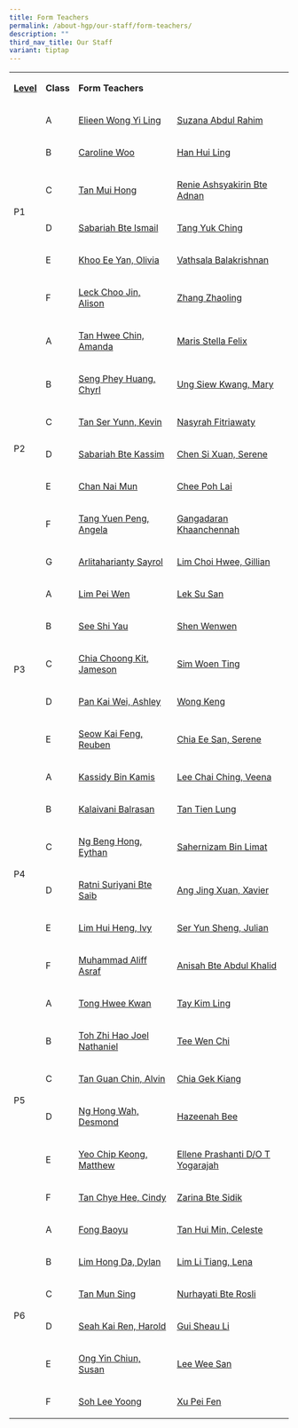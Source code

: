 ```yaml
---
title: Form Teachers
permalink: /about-hgp/our-staff/form-teachers/
description: ""
third_nav_title: Our Staff
variant: tiptap
---
```

<table><tbody><tr><td rowspan="1" colspan="1"><p><strong><u>Level</u></strong></p></td><td rowspan="1" colspan="1"><p><strong>Class</strong></p></td><td rowspan="1" colspan="2"><p><strong>Form Teachers</strong></p></td></tr><tr><td rowspan="6" colspan="1"><p>P1</p></td><td rowspan="1" colspan="1"><p>A</p></td><td rowspan="1" colspan="1"><p><a href="elieen_wong_yi_ling@moe.edu.sg" rel="noopener noreferrer nofollow" target="_blank">Elieen Wong Yi Ling</a></p></td><td rowspan="1" colspan="1"><p><a href="suzana_abdul_rahim@moe.edu.sg" rel="noopener noreferrer nofollow" target="_blank">Suzana Abdul Rahim</a></p></td></tr><tr><td rowspan="1" colspan="1"><p>B</p></td><td rowspan="1" colspan="1"><p><a href="caroline_seet@moe.edu.sg" rel="noopener noreferrer nofollow" target="_blank">Caroline Woo</a></p></td><td rowspan="1" colspan="1"><p><a href="han_hui_ling@moe.edu.sg" rel="noopener noreferrer nofollow" target="_blank">Han Hui Ling</a></p></td></tr><tr><td rowspan="1" colspan="1"><p>C</p></td><td rowspan="1" colspan="1"><p><a href="tan_mui_hong@moe.edu.sg" rel="noopener noreferrer nofollow" target="_blank">Tan Mui Hong</a></p></td><td rowspan="1" colspan="1"><p><a href="renie_ashsyakirin_adnan@moe.edu.sg" rel="noopener noreferrer nofollow" target="_blank">Renie Ashsyakirin Bte Adnan</a></p></td></tr><tr><td rowspan="1" colspan="1"><p>D</p></td><td rowspan="1" colspan="1"><p><a href="sabariah_ismail@moe.edu.sg" rel="noopener noreferrer nofollow" target="_blank">Sabariah Bte Ismail</a></p></td><td rowspan="1" colspan="1"><p><a href="tang_yuk_ching@moe.edu.sg" rel="noopener noreferrer nofollow" target="_blank">Tang Yuk Ching</a></p></td></tr><tr><td rowspan="1" colspan="1"><p>E</p></td><td rowspan="1" colspan="1"><p><a href="khoo_ee_yen@moe.edu.sg" rel="noopener noreferrer nofollow" target="_blank">Khoo Ee Yan, Olivia</a></p></td><td rowspan="1" colspan="1"><p><a href="vathsala_balakrishnan@moe.edu.sg" rel="noopener noreferrer nofollow" target="_blank">Vathsala Balakrishnan</a></p></td></tr><tr><td rowspan="1" colspan="1"><p>F</p></td><td rowspan="1" colspan="1"><p><a href="alison_leck_choo_jin@moe.edu.sg" rel="noopener noreferrer nofollow" target="_blank">Leck Choo Jin, Alison</a></p></td><td rowspan="1" colspan="1"><p><a href="zhang_zhaoling@moe.edu.sg" rel="noopener noreferrer nofollow" target="_blank">Zhang Zhaoling</a></p></td></tr><tr><td rowspan="7" colspan="1"><p>P2</p></td><td rowspan="1" colspan="1"><p>A</p></td><td rowspan="1" colspan="1"><p><a href="tan_hwee_chin@moe.edu.sg" rel="noopener noreferrer nofollow" target="_blank">Tan Hwee Chin, Amanda</a></p></td><td rowspan="1" colspan="1"><p><a href="maris_stella_felix@moe.edu.sg" rel="noopener noreferrer nofollow" target="_blank">Maris Stella Felix</a></p></td></tr><tr><td rowspan="1" colspan="1"><p>B</p></td><td rowspan="1" colspan="1"><p><a href="chyrl_seng@moe.edu.sg" rel="noopener noreferrer nofollow" target="_blank">Seng Phey Huang, Chyrl</a></p></td><td rowspan="1" colspan="1"><p><a href="ung_siew_kwang@moe.edu.sg" rel="noopener noreferrer nofollow" target="_blank">Ung Siew Kwang, Mary</a></p></td></tr><tr><td rowspan="1" colspan="1"><p>C</p></td><td rowspan="1" colspan="1"><p><a href="tan_ser_yunn_kevin@moe.edu.sg" rel="noopener noreferrer nofollow" target="_blank">Tan Ser Yunn, Kevin</a></p></td><td rowspan="1" colspan="1"><p><a href="nasyrah_fitriawaty_ahmad_putri@moe.edu.sg" rel="noopener noreferrer nofollow" target="_blank">Nasyrah Fitriawaty</a></p></td></tr><tr><td rowspan="1" colspan="1"><p>D</p></td><td rowspan="1" colspan="1"><p><a href="sabariah_kassim@moe.edu.sg" rel="noopener noreferrer nofollow" target="_blank">Sabariah Bte Kassim</a></p></td><td rowspan="1" colspan="1"><p><a href="chen_si_xuan@moe.edu.sg" rel="noopener noreferrer nofollow" target="_blank">Chen Si Xuan, Serene</a></p></td></tr><tr><td rowspan="1" colspan="1"><p>E</p></td><td rowspan="1" colspan="1"><p><a href="chan_nai_mun@moe.edu.sg" rel="noopener noreferrer nofollow" target="_blank">Chan Nai Mun</a></p></td><td rowspan="1" colspan="1"><p><a href="chee_poh_lai@moe.edu.sg" rel="noopener noreferrer nofollow" target="_blank">Chee Poh Lai</a></p></td></tr><tr><td rowspan="1" colspan="1"><p>F</p></td><td rowspan="1" colspan="1"><p><a href="tang_yuen_peng_angela@moe.edu.sg" rel="noopener noreferrer nofollow" target="_blank">Tang Yuen Peng, Angela</a></p></td><td rowspan="1" colspan="1"><p><a href="gangadaran_khaanchennah@moe.edu.sg" rel="noopener noreferrer nofollow" target="_blank">Gangadaran Khaanchennah</a></p></td></tr><tr><td rowspan="1" colspan="1"><p>G</p></td><td rowspan="1" colspan="1"><p><a href="arlitaharianty_sayrol@moe.edu.sg" rel="noopener noreferrer nofollow" target="_blank">Arlitaharianty Sayrol</a></p></td><td rowspan="1" colspan="1"><p><a href="lim_choi_hwee@moe.edu.sg" rel="noopener noreferrer nofollow" target="_blank">Lim Choi Hwee, Gillian</a></p></td></tr><tr><td rowspan="5" colspan="1"><p>P3</p></td><td rowspan="1" colspan="1"><p>A</p></td><td rowspan="1" colspan="1"><p><a href="lim_pei_wen@moe.edu.sg" rel="noopener noreferrer nofollow" target="_blank">Lim Pei Wen</a></p></td><td rowspan="1" colspan="1"><p><a href="lek_susan@moe.edu.sg" rel="noopener noreferrer nofollow" target="_blank">Lek Su San</a></p></td></tr><tr><td rowspan="1" colspan="1"><p>B</p></td><td rowspan="1" colspan="1"><p><a href="see_shi_yau@moe.edu.sg" rel="noopener noreferrer nofollow" target="_blank">See Shi Yau</a></p></td><td rowspan="1" colspan="1"><p><a href="shen_wenwen@moe.edu.sg" rel="noopener noreferrer nofollow" target="_blank">Shen Wenwen</a></p></td></tr><tr><td rowspan="1" colspan="1"><p>C</p></td><td rowspan="1" colspan="1"><p><a href="chia_choong_kit@moe.edu.sg" rel="noopener noreferrer nofollow" target="_blank">Chia Choong Kit, Jameson</a></p></td><td rowspan="1" colspan="1"><p><a href="sim_woen_ting@moe.edu.sg" rel="noopener noreferrer nofollow" target="_blank">Sim Woen Ting</a></p></td></tr><tr><td rowspan="1" colspan="1"><p>D</p></td><td rowspan="1" colspan="1"><p><a href="pan_kai_wei@moe.edu.sg" rel="noopener noreferrer nofollow" target="_blank">Pan Kai Wei, Ashley</a></p></td><td rowspan="1" colspan="1"><p><a href="wong_keng@moe.edu.sg" rel="noopener noreferrer nofollow" target="_blank">Wong Keng</a></p></td></tr><tr><td rowspan="1" colspan="1"><p>E</p></td><td rowspan="1" colspan="1"><p><a href="seow_kaifeng_reuben@moe.edu.sg" rel="noopener noreferrer nofollow" target="_blank">Seow Kai Feng, Reuben</a></p></td><td rowspan="1" colspan="1"><p><a href="chia_ee_san@moe.edu.sg" rel="noopener noreferrer nofollow" target="_blank">Chia Ee San, Serene</a></p></td></tr><tr><td rowspan="6" colspan="1"><p>P4</p></td><td rowspan="1" colspan="1"><p>A</p></td><td rowspan="1" colspan="1"><p><a href="kassidy_b_kamis@moe.edu.sg" rel="noopener noreferrer nofollow" target="_blank">Kassidy Bin Kamis</a></p></td><td rowspan="1" colspan="1"><p><a href="lee_chai_ching_veena@moe.edu.sg" rel="noopener noreferrer nofollow" target="_blank">Lee Chai Ching, Veena</a></p></td></tr><tr><td rowspan="1" colspan="1"><p>B</p></td><td rowspan="1" colspan="1"><p><a href="kalaivani_balrasan@moe.edu.sg" rel="noopener noreferrer nofollow" target="_blank">Kalaivani Balrasan</a></p></td><td rowspan="1" colspan="1"><p><a href="tan_tien_lung@moe.edu.sg" rel="noopener noreferrer nofollow" target="_blank">Tan Tien Lung</a></p></td></tr><tr><td rowspan="1" colspan="1"><p>C</p></td><td rowspan="1" colspan="1"><p><a href="ng_beng_hong@moe.edu.sg" rel="noopener noreferrer nofollow" target="_blank">Ng Beng Hong, Eythan</a></p></td><td rowspan="1" colspan="1"><p><a href="sahernizam_bin_limat@moe.edu.sg" rel="noopener noreferrer nofollow" target="_blank">Sahernizam Bin Limat</a></p></td></tr><tr><td rowspan="1" colspan="1"><p>D</p></td><td rowspan="1" colspan="1"><p><a href="ratni_suriyani_saib@moe.edu.sg" rel="noopener noreferrer nofollow" target="_blank">Ratni Suriyani Bte Saib</a></p></td><td rowspan="1" colspan="1"><p><a href="ang_jing_xuan@moe.edu.sg" rel="noopener noreferrer nofollow" target="_blank">Ang Jing Xuan, Xavier</a></p></td></tr><tr><td rowspan="1" colspan="1"><p>E</p></td><td rowspan="1" colspan="1"><p><a href="lim_hui_heng@moe.edu.sg" rel="noopener noreferrer nofollow" target="_blank">Lim Hui Heng, Ivy</a></p></td><td rowspan="1" colspan="1"><p><a href="ser_yun_sheng_julian@moe.edu.sg" rel="noopener noreferrer nofollow" target="_blank">Ser Yun Sheng, Julian</a></p></td></tr><tr><td rowspan="1" colspan="1"><p>F</p></td><td rowspan="1" colspan="1"><p><a href="muhammad_aliff_asraf@moe.edu.sg" rel="noopener noreferrer nofollow" target="_blank">Muhammad Aliff Asraf</a></p></td><td rowspan="1" colspan="1"><p><a href="anisah_abdul_khalid@moe.edu.sg" rel="noopener noreferrer nofollow" target="_blank">Anisah Bte Abdul Khalid</a></p></td></tr><tr><td rowspan="6" colspan="1"><p>P5</p></td><td rowspan="1" colspan="1"><p>A</p></td><td rowspan="1" colspan="1"><p><a href="tong_hwee_kwan_a@moe.edu.sg" rel="noopener noreferrer nofollow" target="_blank">Tong Hwee Kwan</a></p></td><td rowspan="1" colspan="1"><p><a href="tay_kim_ling@moe.edu.sg" rel="noopener noreferrer nofollow" target="_blank">Tay Kim Ling</a></p></td></tr><tr><td rowspan="1" colspan="1"><p>B</p></td><td rowspan="1" colspan="1"><p><a href="toh_zhi_hao_joel@moe.edu.sg" rel="noopener noreferrer nofollow" target="_blank">Toh Zhi Hao Joel Nathaniel</a></p></td><td rowspan="1" colspan="1"><p><a href="tee_wen_chi@moe.edu.sg" rel="noopener noreferrer nofollow" target="_blank">Tee Wen Chi</a></p></td></tr><tr><td rowspan="1" colspan="1"><p>C</p></td><td rowspan="1" colspan="1"><p><a href="tan_guan_chin_alvin@moe.edu.sg" rel="noopener noreferrer nofollow" target="_blank">Tan Guan Chin, Alvin</a></p></td><td rowspan="1" colspan="1"><p><a href="chia_gek_kiang@moe.edu.sg" rel="noopener noreferrer nofollow" target="_blank">Chia Gek Kiang</a></p></td></tr><tr><td rowspan="1" colspan="1"><p>D</p></td><td rowspan="1" colspan="1"><p><a href="ng_hong_wah_desmond@moe.edu.sg" rel="noopener noreferrer nofollow" target="_blank">Ng Hong Wah, Desmond</a></p></td><td rowspan="1" colspan="1"><p><a href="hazeenah_bee_abdul_latip@moe.edu.sg" rel="noopener noreferrer nofollow" target="_blank">Hazeenah Bee</a></p></td></tr><tr><td rowspan="1" colspan="1"><p>E</p></td><td rowspan="1" colspan="1"><p><a href="yeo_chip_kheong@moe.edu.sg" rel="noopener noreferrer nofollow" target="_blank">Yeo Chip Keong, Matthew</a></p></td><td rowspan="1" colspan="1"><p><a href="ellene_prashanti_t_yogarajah@moe.edu.sg" rel="noopener noreferrer nofollow" target="_blank">Ellene Prashanti D/O T Yogarajah</a></p></td></tr><tr><td rowspan="1" colspan="1"><p>F</p></td><td rowspan="1" colspan="1"><p><a href="tan_chye_hee@moe.edu.sg" rel="noopener noreferrer nofollow" target="_blank">Tan Chye Hee, Cindy</a></p></td><td rowspan="1" colspan="1"><p><a href="zarina_sidik@moe.edu.sg" rel="noopener noreferrer nofollow" target="_blank">Zarina Bte Sidik</a></p></td></tr><tr><td rowspan="6" colspan="1"><p>P6</p></td><td rowspan="1" colspan="1"><p>A</p></td><td rowspan="1" colspan="1"><p><a href="fong_baoyu@moe.edu.sg" rel="noopener noreferrer nofollow" target="_blank">Fong Baoyu</a></p></td><td rowspan="1" colspan="1"><p><a href="celeste_tan_hui_min@moe.edu.sg" rel="noopener noreferrer nofollow" target="_blank">Tan Hui Min, Celeste</a></p></td></tr><tr><td rowspan="1" colspan="1"><p>B</p></td><td rowspan="1" colspan="1"><p><a href="lim_hong_da@moe.edu.sg" rel="noopener noreferrer nofollow" target="_blank">Lim Hong Da, Dylan</a></p></td><td rowspan="1" colspan="1"><p><a href="lim_li_tiang@moe.edu.sg" rel="noopener noreferrer nofollow" target="_blank">Lim Li Tiang, Lena</a></p></td></tr><tr><td rowspan="1" colspan="1"><p>C</p></td><td rowspan="1" colspan="1"><p><a href="tan_mun_sing@moe.gov.sg" rel="noopener noreferrer nofollow" target="_blank">Tan Mun Sing</a></p></td><td rowspan="1" colspan="1"><p><a href="nurhayati_rosli@moe.edu.sg" rel="noopener noreferrer nofollow" target="_blank">Nurhayati Bte Rosli</a></p></td></tr><tr><td rowspan="1" colspan="1"><p>D</p></td><td rowspan="1" colspan="1"><p><a href="seah_kai_ren_harold@moe.edu.sg" rel="noopener noreferrer nofollow" target="_blank">Seah Kai Ren, Harold</a></p></td><td rowspan="1" colspan="1"><p><a href="gui_sheau_li@moe.edu.sg" rel="noopener noreferrer nofollow" target="_blank">Gui Sheau Li</a></p></td></tr><tr><td rowspan="1" colspan="1"><p>E</p></td><td rowspan="1" colspan="1"><p><a href="ong_yin_chiun@moe.edu.sg" rel="noopener noreferrer nofollow" target="_blank">Ong Yin Chiun, Susan</a></p></td><td rowspan="1" colspan="1"><p><a href="lee_wee_san@moe.edu.sg" rel="noopener noreferrer nofollow" target="_blank">Lee Wee San</a></p></td></tr><tr><td rowspan="1" colspan="1"><p>F</p></td><td rowspan="1" colspan="1"><p><a href="soh_lee_yoong@moe.edu.sg" rel="noopener noreferrer nofollow" target="_blank">Soh Lee Yoong</a></p></td><td rowspan="1" colspan="1"><p><a href="xu_peifen@moe.edu.sg" rel="noopener noreferrer nofollow" target="_blank">Xu Pei Fen</a></p></td></tr></tbody></table><p></p>